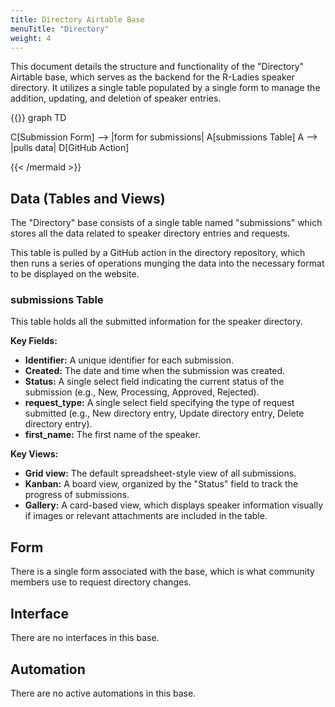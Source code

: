 ```yaml
---
title: Directory Airtable Base
menuTitle: "Directory"
weight: 4
---
```


This document details the structure and functionality of the "Directory" Airtable base, which serves as the backend for the R-Ladies speaker directory. It utilizes a single table populated by a single form to manage the addition, updating, and deletion of speaker entries.

{{<mermaid  align="left">}}
graph TD

C[Submission Form] --> |form for submissions| A[submissions Table]
A --> |pulls data| D[GitHub Action]

{{< /mermaid >}}

## Data (Tables and Views)

The "Directory" base consists of a single table named "submissions" which stores all the data related to speaker directory entries and requests.

This table is pulled by a GitHub action in the directory repository, which then runs a series of operations munging the data into the necessary format to be displayed on the website.

### submissions Table

This table holds all the submitted information for the speaker directory.

**Key Fields:**

- **Identifier:** A unique identifier for each submission.
- **Created:** The date and time when the submission was created.
- **Status:** A single select field indicating the current status of the submission (e.g., New, Processing, Approved, Rejected).
- **request_type:** A single select field specifying the type of request submitted (e.g., New directory entry, Update directory entry, Delete directory entry).
- **first_name:** The first name of the speaker.

**Key Views:**

- **Grid view:** The default spreadsheet-style view of all submissions.
- **Kanban:** A board view, organized by the "Status" field to track the progress of submissions.
- **Gallery:** A card-based view, which displays speaker information visually if images or relevant attachments are included in the table.

## Form

There is a single form associated with the base, which is what community members use to request directory changes.

## Interface

There are no interfaces in this base.

## Automation

There are no active automations in this base.

```

```

